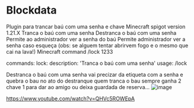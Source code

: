 # Blockdata
Plugin para trancar baú com uma senha e chave Minecraft spigot version 1.21.X Tranca o baú com uma senha Destranca o baú com uma senha Permite ao administrador ver a senha do baú Permite administrador ver a senha caso esqueça
(obs: se alguem tentar abrirvem fogo e o mesmo que cai na lava!)
Minecraft command /lock 1233

commands:
  lock:
    description: 'Tranca o baú com uma senha'
    usage: /lock <senha>

    
Destranca o baú com uma senha vai precizar da etiqueta com a senha e quebra o bau no ato do destranque 
quem tranca o bau sempre ganha 2 chave 1 para dar ao amigo ou deixa guardada de reserva... 
![image](https://github.com/user-attachments/assets/0f2b775d-00ed-4ce8-bcf1-0a677736c415)



https://www.youtube.com/watch?v=QHVc5ROWEpA
